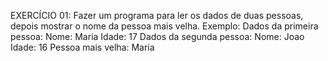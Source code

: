 EXERCÍCIO 01:
Fazer um programa para ler os dados de duas pessoas, depois mostrar o nome da pessoa mais
velha.
Exemplo:
    Dados da primeira pessoa:
    Nome: Maria
    Idade: 17
    Dados da segunda pessoa:
    Nome: Joao
    Idade: 16
    Pessoa mais velha: Maria